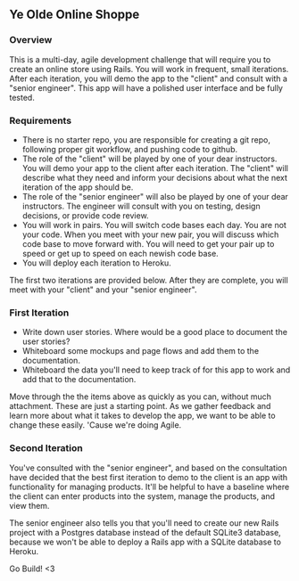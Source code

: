 ## Ye Olde Online Shoppe


### Overview
This is a multi-day, agile development challenge that will require you to create an online store using Rails.   You will work in frequent, small iterations.  After each iteration, you will demo the app to the "client" and consult with a "senior engineer".  This app will have a polished user interface and be fully tested.

### Requirements
- There is no starter repo, you are responsible for creating a git repo, following proper git workflow, and pushing code to github.
- The role of the "client" will be played by one of your dear instructors.  You will demo your app to the client after each iteration.  The "client" will describe what they need and inform your decisions about what the next iteration of the app should be.
- The role of the "senior engineer" will also be played by one of your dear instructors.  The engineer will consult with you on testing, design decisions, or provide code review.
- You will work in pairs.  You will switch code bases each day.  You are not your code.  When you meet with your new pair, you will discuss which code base to move forward with.  You will need to get your pair up to speed or get up to speed on each newish code base.
- You will deploy each iteration to Heroku.

The first two iterations are provided below.  After they are complete, you will meet with your "client" and your "senior engineer".

### First Iteration

- Write down user stories.  Where would be a good place to document the user stories?
- Whiteboard some mockups and page flows and add them to the documentation.
- Whiteboard the data you'll need to keep track of for this app to work and add that to the documentation.

Move through the the items above as quickly as you can, without much attachment.  These are just a starting point.  As we gather feedback and learn more about what it takes to develop the app, we want to be able to change these easily.  'Cause we're doing Agile.

### Second Iteration

You've consulted with the "senior engineer", and based on the consultation have decided that the best first iteration to demo to the client is an app with functionality for managing products.  It'll be helpful to have a baseline where the client can enter products into the system, manage the products, and view them.

The senior engineer also tells you that you'll need to create our new Rails project with a Postgres database instead of the default SQLite3 database, because we won't be able to deploy a Rails app with a SQLite database to Heroku.

Go Build! <3